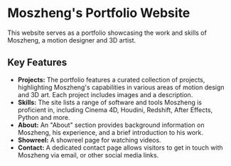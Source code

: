 # Moszheng's Portfolio Website

This website serves as a portfolio showcasing the work and skills of Moszheng, a motion designer and 3D artist.

## Key Features

*   **Projects:** The portfolio features a curated collection of projects, highlighting Moszheng's capabilities in various areas of motion design and 3D art. Each project includes images and a description.
*   **Skills:** The site lists a range of software and tools Moszheng is proficient in, including Cinema 4D, Houdini, Redshift, After Effects, Python and more.
*   **About:** An "About" section provides background information on Moszheng, his experience, and a brief introduction to his work.
* **Showreel:** A showreel page for watching videos.
*   **Contact:**  A dedicated contact page allows visitors to get in touch with Moszheng via email, or other social media links.


